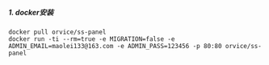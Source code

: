##### 1. docker安装

```
docker pull orvice/ss-panel
docker run -ti --rm=true -e MIGRATION=false -e ADMIN_EMAIL=maolei133@163.com -e ADMIN_PASS=123456 -p 80:80 orvice/ss-panel

```



